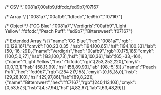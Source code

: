 /* CSV */
0081a7,00afb9,fdfcdc,fed9b7,f07167

/* Array */
["0081a7","00afb9","fdfcdc","fed9b7","f07167"]

/* Object */
{"CG Blue":"0081a7","Verdigris":"00afb9","Light Yellow":"fdfcdc","Peach Puff":"fed9b7","Bittersweet":"f07167"}

/* Extended Array */
[{"name":"CG Blue","hex":"0081a7","rgb":[0,129,167],"cmyk":[100,23,0,35],"hsb":[194,100,65],"hsl":[194,100,33],"lab":[50,-16,-29]},{"name":"Verdigris","hex":"00afb9","rgb":[0,175,185],"cmyk":[100,5,0,27],"hsb":[183,100,73],"hsl":[183,100,36],"lab":[65,-33,-16]},{"name":"Light Yellow","hex":"fdfcdc","rgb":[253,252,220],"cmyk":[0,0,13,1],"hsb":[58,13,99],"hsl":[58,89,93],"lab":[98,-5,15]},{"name":"Peach Puff","hex":"fed9b7","rgb":[254,217,183],"cmyk":[0,15,28,0],"hsb":[29,28,100],"hsl":[29,97,86],"lab":[89,8,22]},{"name":"Bittersweet","hex":"f07167","rgb":[240,113,103],"cmyk":[0,53,57,6],"hsb":[4,57,94],"hsl":[4,82,67],"lab":[63,48,29]}]

